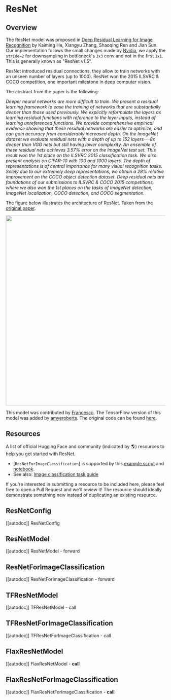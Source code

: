 <!--Copyright 2022 The HuggingFace Team. All rights reserved.

Licensed under the Apache License, Version 2.0 (the "License"); you may not use this file except in compliance with
the License. You may obtain a copy of the License at

http://www.apache.org/licenses/LICENSE-2.0

Unless required by applicable law or agreed to in writing, software distributed under the License is distributed on
an "AS IS" BASIS, WITHOUT WARRANTIES OR CONDITIONS OF ANY KIND, either express or implied. See the License for the
specific language governing permissions and limitations under the License.

⚠️ Note that this file is in Markdown but contain specific syntax for our doc-builder (similar to MDX) that may not be
rendered properly in your Markdown viewer.

-->

# ResNet

## Overview

The ResNet model was proposed in [Deep Residual Learning for Image Recognition](https://arxiv.org/abs/1512.03385) by Kaiming He, Xiangyu Zhang, Shaoqing Ren and Jian Sun. Our implementation follows the small changes made by [Nvidia](https://catalog.ngc.nvidia.com/orgs/nvidia/resources/resnet_50_v1_5_for_pytorch), we apply the `stride=2` for downsampling in bottleneck's `3x3` conv and not in the first `1x1`. This is generally known as "ResNet v1.5".

ResNet introduced residual connections, they allow to train networks with an unseen number of layers (up to 1000). ResNet won the 2015 ILSVRC & COCO competition, one important milestone in deep computer vision.

The abstract from the paper is the following:

*Deeper neural networks are more difficult to train. We present a residual learning framework to ease the training of networks that are substantially deeper than those used previously. We explicitly reformulate the layers as learning residual functions with reference to the layer inputs, instead of learning unreferenced functions. We provide comprehensive empirical evidence showing that these residual networks are easier to optimize, and can gain accuracy from considerably increased depth. On the ImageNet dataset we evaluate residual nets with a depth of up to 152 layers---8x deeper than VGG nets but still having lower complexity. An ensemble of these residual nets achieves 3.57% error on the ImageNet test set. This result won the 1st place on the ILSVRC 2015 classification task. We also present analysis on CIFAR-10 with 100 and 1000 layers.
The depth of representations is of central importance for many visual recognition tasks. Solely due to our extremely deep representations, we obtain a 28% relative improvement on the COCO object detection dataset. Deep residual nets are foundations of our submissions to ILSVRC & COCO 2015 competitions, where we also won the 1st places on the tasks of ImageNet detection, ImageNet localization, COCO detection, and COCO segmentation.*

The figure below illustrates the architecture of ResNet. Taken from the [original paper](https://arxiv.org/abs/1512.03385).

<img width="600" src="https://huggingface.co/datasets/huggingface/documentation-images/resolve/main/resnet_architecture.png"/>

This model was contributed by [Francesco](https://huggingface.co/Francesco). The TensorFlow version of this model was added by [amyeroberts](https://huggingface.co/amyeroberts). The original code can be found [here](https://github.com/KaimingHe/deep-residual-networks).

## Resources

A list of official Hugging Face and community (indicated by 🌎) resources to help you get started with ResNet.

<PipelineTag pipeline="image-classification"/>

- [`ResNetForImageClassification`] is supported by this [example script](https://github.com/huggingface/transformers/tree/main/examples/pytorch/image-classification) and [notebook](https://colab.research.google.com/github/huggingface/notebooks/blob/main/examples/image_classification.ipynb).
- See also: [Image classification task guide](../tasks/image_classification)

If you're interested in submitting a resource to be included here, please feel free to open a Pull Request and we'll review it! The resource should ideally demonstrate something new instead of duplicating an existing resource.

## ResNetConfig

[[autodoc]] ResNetConfig

<frameworkcontent>
<pt>

## ResNetModel

[[autodoc]] ResNetModel
    - forward

## ResNetForImageClassification

[[autodoc]] ResNetForImageClassification
    - forward

</pt>
<tf>

## TFResNetModel

[[autodoc]] TFResNetModel
    - call

## TFResNetForImageClassification

[[autodoc]] TFResNetForImageClassification
    - call

</tf>
<jax>

## FlaxResNetModel

[[autodoc]] FlaxResNetModel
    - __call__

## FlaxResNetForImageClassification

[[autodoc]] FlaxResNetForImageClassification
    - __call__

</jax>
</frameworkcontent>
